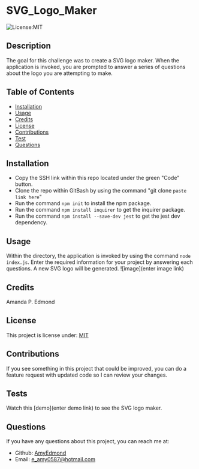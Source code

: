# SVG_Logo_Maker

![License:MIT](http://img.shields.io/badge/license-MIT-blue.svg)

## Description

The goal for this challenge was to create a SVG logo maker. When the application is invoked, you are prompted to answer a series of questions about the logo you are attempting to make. 

## Table of Contents

* [Installation](#installation)
* [Usage](#usage)
* [Credits](#credits)
* [License](#license)
* [Contributions](#contributions)
* [Test](#tests)
* [Questions](#questions)

## Installation

* Copy the SSH link within this repo located under the green "Code" button.
* Clone the repo within GitBash by using the command "git clone `paste link here`"
* Run the command `npm init` to install the npm package.
* Run the command `npm install inquirer` to get the inquirer package.
* Run the command `npm install --save-dev jest` to get the jest dev dependency.


## Usage

Within the directory, the application is invoked by using the command `node index.js`.
Enter the required information for your project by answering each questions. 
A new SVG logo will be generated.
![image](enter image link)

## Credits

Amanda P. Edmond

## License

This project is license under: [MIT](https://lbesson.mit-license.org/)

## Contributions

If you see something in this project that could be improved, you can do a feature request with updated code so I can review your changes.


## Tests
Watch this [demo](enter demo link) to see the SVG logo maker.

## Questions

If you have any questions about this project, you can reach me at:
* Github: [AmyEdmond](https://github.com/AmyEdmond)
* Email: [e_amy0587@hotmail.com](e_amy0587@hotmail.com)

